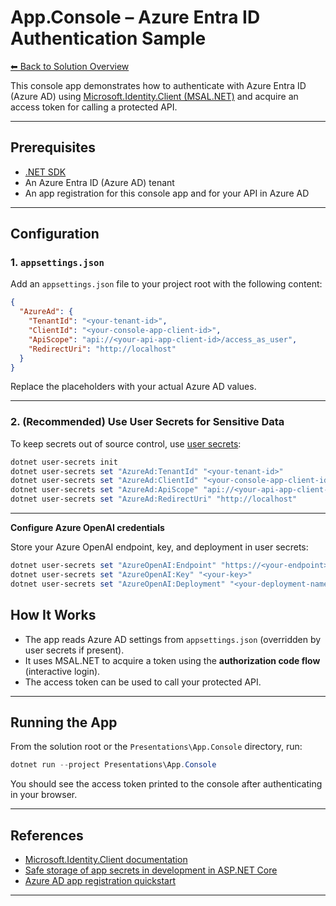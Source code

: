 # App.Console – Azure Entra ID Authentication Sample

[⬅ Back to Solution Overview](../../readme.md)

This console app demonstrates how to authenticate with Azure Entra ID (Azure AD) using [Microsoft.Identity.Client (MSAL.NET)](https://learn.microsoft.com/en-us/azure/active-directory/develop/msal-overview) and acquire an access token for calling a protected API.

---

## Prerequisites

- [.NET SDK](https://dotnet.microsoft.com/download)
- An Azure Entra ID (Azure AD) tenant
- An app registration for this console app and for your API in Azure AD

---

## Configuration

### 1. `appsettings.json`

Add an `appsettings.json` file to your project root with the following content:

```json
{
  "AzureAd": {
    "TenantId": "<your-tenant-id>",
    "ClientId": "<your-console-app-client-id>",
    "ApiScope": "api://<your-api-app-client-id>/access_as_user",
    "RedirectUri": "http://localhost"
  }
}
```

Replace the placeholders with your actual Azure AD values.

---

### 2. (Recommended) Use User Secrets for Sensitive Data

To keep secrets out of source control, use [user secrets](https://learn.microsoft.com/en-us/aspnet/core/security/app-secrets):

```powershell
dotnet user-secrets init
dotnet user-secrets set "AzureAd:TenantId" "<your-tenant-id>"
dotnet user-secrets set "AzureAd:ClientId" "<your-console-app-client-id>"
dotnet user-secrets set "AzureAd:ApiScope" "api://<your-api-app-client-id>/.default"
dotnet user-secrets set "AzureAd:RedirectUri" "http://localhost"
```

---

**Configure Azure OpenAI credentials**
   
   Store your Azure OpenAI endpoint, key, and deployment in user secrets:
   ```powershell
   dotnet user-secrets set "AzureOpenAI:Endpoint" "https://<your-endpoint>.openai.azure.com/"
   dotnet user-secrets set "AzureOpenAI:Key" "<your-key>"
   dotnet user-secrets set "AzureOpenAI:Deployment" "<your-deployment-name>"
   ```

## How It Works

- The app reads Azure AD settings from `appsettings.json` (overridden by user secrets if present).
- It uses MSAL.NET to acquire a token using the **authorization code flow** (interactive login).
- The access token can be used to call your protected API.

---

## Running the App

From the solution root or the `Presentations\App.Console` directory, run:

```powershell
dotnet run --project Presentations\App.Console
```

You should see the access token printed to the console after authenticating in your browser.

---

## References

- [Microsoft.Identity.Client documentation](https://learn.microsoft.com/en-us/azure/active-directory/develop/msal-overview)
- [Safe storage of app secrets in development in ASP.NET Core](https://learn.microsoft.com/en-us/aspnet/core/security/app-secrets)
- [Azure AD app registration quickstart](https://learn.microsoft.com/en-us/azure/active-directory/develop/quickstart-register-app)

---
